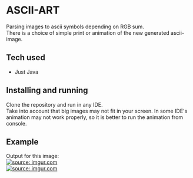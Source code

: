 # ASCII-ART
Parsing images to ascii symbols depending on RGB sum.  
There is a choice of simple print or animation of the new generated ascii-image. 

## Tech used
- Just Java

## Installing and running
Clone the repository and run in any IDE.  
Take into account that big images may not fit in your screen.
In some IDE's animation may not work properly, so it is better to run the animation from console.

## Example 
Output for this image:  
<a href="https://imgur.com/yxG0xWt"><img src="https://i.imgur.com/yxG0xWt.png" title="source: imgur.com" /></a>  
<a href="https://imgur.com/8hV0gPk"><img src="https://i.imgur.com/8hV0gPk.png" title="source: imgur.com" /></a>
